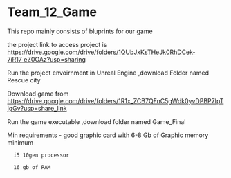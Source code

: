 # Team_12_Game

This repo mainly consists of bluprints for our game 

the project link to access project is https://drive.google.com/drive/folders/1QUbJxKsTHeJk0RhDCek-7iR17_eZ0OAz?usp=sharing

Run the project envoirnment in Unreal Engine ,download Folder named Rescue city 

Download game from https://drive.google.com/drive/folders/1R1x_ZCB7QFnC5gWdk0yvDPBP7IpTIgGv?usp=share_link

Run the game executable ,download folder named Game_Final 

Min requirements -
      good graphic card with 6-8 Gb of Graphic memory minimum 
      
      i5 10gen processor  
      
      16 gb of RAM
      
